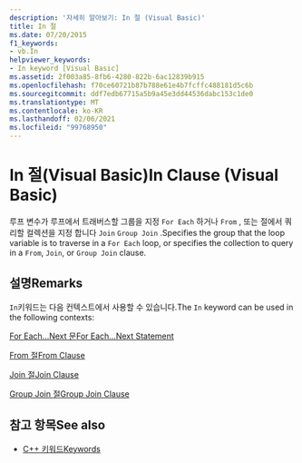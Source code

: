 ```yaml
---
description: '자세히 알아보기: In 절 (Visual Basic)'
title: In 절
ms.date: 07/20/2015
f1_keywords:
- vb.In
helpviewer_keywords:
- In keyword [Visual Basic]
ms.assetid: 2f003a85-8fb6-4280-822b-6ac12839b915
ms.openlocfilehash: f70ce60721b87b788e61e4b7fcffc488181d5c6b
ms.sourcegitcommit: ddf7edb67715a5b9a45e3dd44536dabc153c1de0
ms.translationtype: MT
ms.contentlocale: ko-KR
ms.lasthandoff: 02/06/2021
ms.locfileid: "99768950"
---
```

# <a name="in-clause-visual-basic"></a><span data-ttu-id="9f5b2-103">In 절(Visual Basic)</span><span class="sxs-lookup"><span data-stu-id="9f5b2-103">In Clause (Visual Basic)</span></span>

<span data-ttu-id="9f5b2-104">루프 변수가 루프에서 트래버스할 그룹을 지정 `For Each` 하거나 `From` , 또는 절에서 쿼리할 컬렉션을 지정 합니다 `Join` `Group Join` .</span><span class="sxs-lookup"><span data-stu-id="9f5b2-104">Specifies the group that the loop variable is to traverse in a `For Each` loop, or specifies the collection to query in a `From`, `Join`, or `Group Join` clause.</span></span>  
  
## <a name="remarks"></a><span data-ttu-id="9f5b2-105">설명</span><span class="sxs-lookup"><span data-stu-id="9f5b2-105">Remarks</span></span>  

 <span data-ttu-id="9f5b2-106">`In`키워드는 다음 컨텍스트에서 사용할 수 있습니다.</span><span class="sxs-lookup"><span data-stu-id="9f5b2-106">The `In` keyword can be used in the following contexts:</span></span>  
  
 [<span data-ttu-id="9f5b2-107">For Each...Next 문</span><span class="sxs-lookup"><span data-stu-id="9f5b2-107">For Each...Next Statement</span></span>](for-each-next-statement.md)  
  
 [<span data-ttu-id="9f5b2-108">From 절</span><span class="sxs-lookup"><span data-stu-id="9f5b2-108">From Clause</span></span>](../queries/from-clause.md)  
  
 [<span data-ttu-id="9f5b2-109">Join 절</span><span class="sxs-lookup"><span data-stu-id="9f5b2-109">Join Clause</span></span>](../queries/join-clause.md)  
  
 [<span data-ttu-id="9f5b2-110">Group Join 절</span><span class="sxs-lookup"><span data-stu-id="9f5b2-110">Group Join Clause</span></span>](../queries/group-join-clause.md)  
  
## <a name="see-also"></a><span data-ttu-id="9f5b2-111">참고 항목</span><span class="sxs-lookup"><span data-stu-id="9f5b2-111">See also</span></span>

- [<span data-ttu-id="9f5b2-112">C++ 키워드</span><span class="sxs-lookup"><span data-stu-id="9f5b2-112">Keywords</span></span>](../keywords/index.md)
